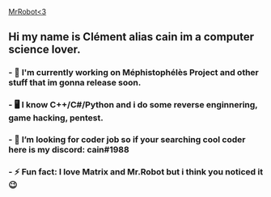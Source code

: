 [MrRobot<3](https://i.gifer.com/XQIy.gif)
## Hi my name is Clément alias cain im a computer science lover.
### - 🔭 I'm currently working on Méphistophélès Project and other stuff that im gonna release soon.
### - 🖥️ I know C++/C#/Python and i do some reverse enginnering, game hacking, pentest.
### - 🤔 I’m looking for coder job so if your searching cool coder here is my discord: cain#1988
### - ⚡ Fun fact: I love Matrix and Mr.Robot but i think you noticed it :wink:

<!--
**call-042PE/call-042PE** is a ✨ _special_ ✨ repository because its `README.md` (this file) appears on your GitHub profile.

Here are some ideas to get you started:

- 🔭 I’m currently working on ...
- 🌱 I’m currently learning ...
- 👯 I’m looking to collaborate on ...
- 🤔 I’m looking for help with ...
- 💬 Ask me about ...
- 📫 How to reach me: ...
- 😄 Pronouns: ...
- ⚡ Fun fact: ...
-->
